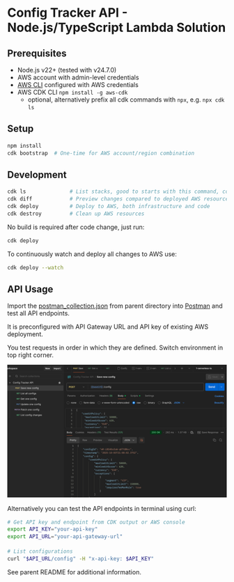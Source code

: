 # Config Tracker API - Node.js/TypeScript Lambda Solution

## Prerequisites

- Node.js v22+ (tested with v24.7.0)
- AWS account with admin-level credentials
- [AWS CLI](https://docs.aws.amazon.com/cli/latest/userguide/getting-started-install.html) configured with AWS credentials
- AWS CDK CLI `npm install -g aws-cdk`
  - optional, alternatively prefix all cdk commands with `npx`, e.g. `npx cdk ls`

## Setup

```bash
npm install
cdk bootstrap  # One-time for AWS account/region combination
```

## Development

```bash
cdk ls              # List stacks, good to starts with this command, compiles and runs CDK code
cdk diff            # Preview changes compared to deployed AWS resources
cdk deploy          # Deploy to AWS, both infrastructure and code
cdk destroy         # Clean up AWS resources
```

No build is required after code change, just run:
```bash
cdk deploy
```

To continuously watch and deploy all changes to AWS use:
```bash
cdk deploy --watch
```

## API Usage

Import the [postman_collection.json](../postman_collection.json) from parent directory into [Postman](https://www.postman.com/) and test all API endpoints. 

It is preconfigured with API Gateway URL and API key of existing AWS deployment.

You test requests in order in which they are defined. Switch environment in top right corner.

![postman](../doc/images/postman.png)

Alternatively you can test the API endpoints in terminal using curl:
```bash
# Get API key and endpoint from CDK output or AWS console
export API_KEY="your-api-key"
export API_URL="your-api-gateway-url"

# List configurations
curl "$API_URL/config" -H "x-api-key: $API_KEY"
```

See parent README for additional information.
